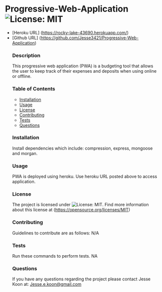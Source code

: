 # Progressive-Web-Application ![License: MIT](https://img.shields.io/badge/License-MIT-yellow.svg)
* [Heroku URL] (https://rocky-lake-43690.herokuapp.com/)
* [Github URL] (https://github.com/Jesse3421/Progressive-Web-Application)
  ### Description
  This progressive web application (PWA) is a budgeting tool that allows the user to keep track of their expenses and deposits when using online or offline. 
  ### Table of Contents 
  * [Installation](#installation)
  * [Usage](#usage)
  * [License](#license)
  * [Contributing](#contributing)
  * [Tests](#tests)
  * [Questions](#questions)
  ### Installation
  Install dependencies which include: compression, express, mongoose and morgan.
  ### Usage 
  PWA is deployed using heroku. Use heroku URL posted above to access application.
  ### License 
  The project is licensed under ![License: MIT](https://img.shields.io/badge/License-MIT-yellow.svg). Find more information about this license at  (https://opensource.org/licenses/MIT)
  ### Contributing
  Guidelines to contribute are as follows: N/A
  ### Tests 
  Run these commands to perform tests. NA
  ### Questions 
  If you have any questions regarding the project please contact Jesse Koon at: Jesse.e.koon@gmail.com


